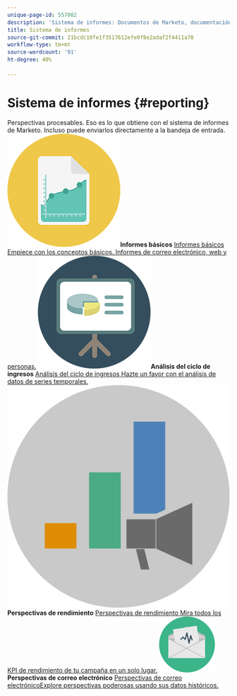 ```yaml
---
unique-page-id: 557082
description: 'Sistema de informes: Documentos de Marketo, documentación del producto'
title: Sistema de informes
source-git-commit: 21bcdc10fe1f3517612efe0f8e2adaf2f4411a70
workflow-type: tm+mt
source-wordcount: '91'
ht-degree: 40%

---
```



# Sistema de informes {#reporting}

Perspectivas procesables. Eso es lo que obtiene con el sistema de informes de Marketo. Incluso puede enviarlos directamente a la bandeja de entrada.
**![Informes básicos](assets/documents-bookmarks-17.png)Informes básicos** [Informes básicos Empiece con los conceptos básicos. Informes de correo electrónico, web y personas.](https://docs.marketo.com/es/display/DOCS/Basic+Reporting)     **![Análisis del ciclo de ingresos](assets/seo-08.png)Análisis del ciclo de ingresos** [Análisis del ciclo de ingresos Hazte un favor con el análisis de datos de series temporales.](https://docs.marketo.com/es/display/DOCS/Revenue+Cycle+Analytics)     **![Perspectivas de rendimiento](assets/mpi-for-docs-2x.png)Perspectivas de rendimiento** [Perspectivas de rendimiento Mira todos los KPI de rendimiento de tu campaña en un solo lugar.](https://docs.marketo.com/es/display/DOCS/Marketing+Performance+Insights)     **![Perspectivas de correo electrónico](assets/email-insights.png)Perspectivas de correo electrónico** [Perspectivas de correo electrónicoExplore perspectivas poderosas usando sus datos históricos.](https://docs.marketo.com/es/display/DOCS/Email+Insights)
